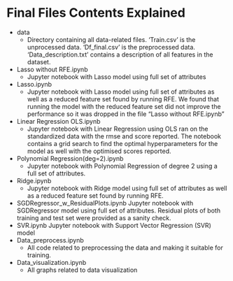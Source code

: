 # Final Files Contents Explained

* data
    - Directory containing all data-related files. ‘Train.csv’ is the unprocessed data. ‘Df_final.csv’ is the preprocessed data. ‘Data_description.txt’ contains a description of all features in the dataset. 
* Lasso without RFE.ipynb
    - Jupyter notebook with Lasso model using full set of attributes
* Lasso.ipynb
    - Jupyter notebook with Lasso model using full set of attributes as well as a reduced feature set found by running RFE. We found that running the model with the reduced feature set did not improve the performance so it was dropped in the file “Lasso without RFE.ipynb”
* Linear Regression OLS.ipynb
    - Jupyter notebook with Linear Regression using OLS ran on the standardized data with the rmse and score reported. The notebook contains a grid search to find the optimal hyperparameters for the model as well with the optimised scores reported. 
* Polynomial Regression(deg=2).ipynb
    - Jupyter notebook with Polynomial Regression of degree 2 using a full set of attributes.
* Ridge.ipynb
    - Jupyter notebook with Ridge model using full set of attributes as well as a reduced feature set found by running RFE. 
* SGDRegressor_w_ResidualPlots.ipynb
    Jupyter notebook with SGDRegressor model using full set of attributes. Residual plots of both training and test set were provided as a sanity check.
* SVR.ipynb
    Jupyter notebook with Support Vector Regression (SVR) model
* Data_preprocess.ipynb
    - All code related to preprocessing the data and making it suitable for training.
* Data_visualization.ipynb
    - All graphs related to data visualization
